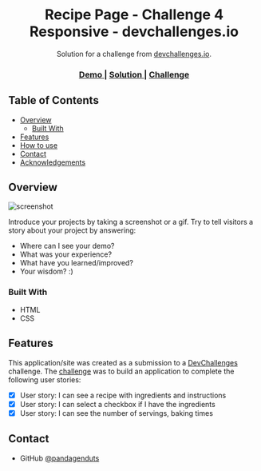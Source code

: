<!-- Please update value in the {}  -->

<h1 align="center">Recipe Page - Challenge 4 Responsive - devchallenges.io</h1>

<div align="center">
   Solution for a challenge from  <a href="https://devchallenges.io/challenges/OEKdUZ6xs0h99C38XVht" target="_blank">devchallenges.io</a>.
</div>

<div align="center">
  <h3>
    <a href="https://dancing-rolypoly-a54289.netlify.app/">
      Demo
    </a>
    <span> | </span>
    <a href="https://github.com/pandagenduts/challenge-4-responsive-devchallenges.io">
      Solution
    </a>
    <span> | </span>
    <a href="https://devchallenges.io/challenges/OEKdUZ6xs0h99C38XVht">
      Challenge
    </a>
  </h3>
</div>

<!-- TABLE OF CONTENTS -->

## Table of Contents

- [Overview](#overview)
  - [Built With](#built-with)
- [Features](#features)
- [How to use](#how-to-use)
- [Contact](#contact)
- [Acknowledgements](#acknowledgements)

<!-- OVERVIEW -->

## Overview

![screenshot](https://user-images.githubusercontent.com/16707738/92399059-5716eb00-f132-11ea-8b14-bcacdc8ec97b.png)

Introduce your projects by taking a screenshot or a gif. Try to tell visitors a story about your project by answering:

- Where can I see your demo?
- What was your experience?
- What have you learned/improved?
- Your wisdom? :)

### Built With

- HTML
- CSS

## Features

This application/site was created as a submission to a [DevChallenges](https://devchallenges.io/challenges) challenge. The [challenge](https://devchallenges.io/challenges/TtUjDt19eIHxNQ4n5jps) was to build an application to complete the following user stories:

- [x] User story: I can see a recipe with ingredients and instructions
- [x] User story: I can select a checkbox if I have the ingredients
- [x] User story: I can see the number of servings, baking times

## Contact

- GitHub [@pandagenduts](https://github.com/pandagenduts)
